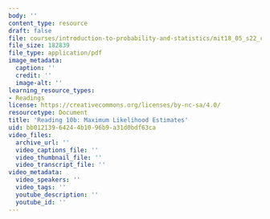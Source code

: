```yaml
---
body: ''
content_type: resource
draft: false
file: courses/introduction-to-probability-and-statistics/mit18_05_s22_class10-prep-b.pdf
file_size: 182839
file_type: application/pdf
image_metadata:
  caption: ''
  credit: ''
  image-alt: ''
learning_resource_types:
- Readings
license: https://creativecommons.org/licenses/by-nc-sa/4.0/
resourcetype: Document
title: 'Reading 10b: Maximum Likelihood Estimates'
uid: bb012139-6424-4b10-96b9-a31d0bdf63ca
video_files:
  archive_url: ''
  video_captions_file: ''
  video_thumbnail_file: ''
  video_transcript_file: ''
video_metadata:
  video_speakers: ''
  video_tags: ''
  youtube_description: ''
  youtube_id: ''
---
```

